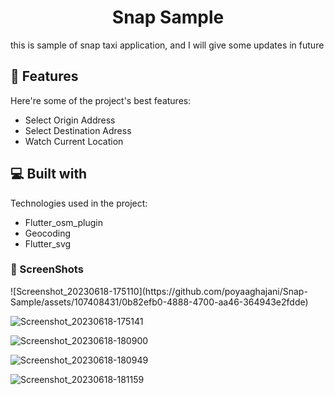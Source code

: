 <h1 align="center" id="title">Snap Sample</h1>

<p id="description">this is sample of snap taxi application, and I will give some updates in future</p>

 
<h2>🦉 Features</h2>

Here're some of the project's best features:

*   Select Origin Address
*   Select Destination Adress
*   Watch Current Location

  
<h2>💻 Built with</h2>

Technologies used in the project:

*   Flutter_osm_plugin
*   Geocoding
*   Flutter_svg

<h3>🦖 ScreenShots</h3> 
![Screenshot_20230618-175110](https://github.com/poyaaghajani/Snap-Sample/assets/107408431/0b82efb0-4888-4700-aa46-364943e2fdde)




![Screenshot_20230618-175141](https://github.com/poyaaghajani/Snap-Sample/assets/107408431/74d39413-999d-4785-9d8d-4a5aac619b7e)




![Screenshot_20230618-180900](https://github.com/poyaaghajani/Snap-Sample/assets/107408431/79ecf200-b603-4f3f-a140-13783ecde37d)



![Screenshot_20230618-180949](https://github.com/poyaaghajani/Snap-Sample/assets/107408431/ad332958-384a-4107-bc5d-115a486b3461)



![Screenshot_20230618-181159](https://github.com/poyaaghajani/Snap-Sample/assets/107408431/5cc54e16-464b-4ade-9b8b-6bbe72539090)






